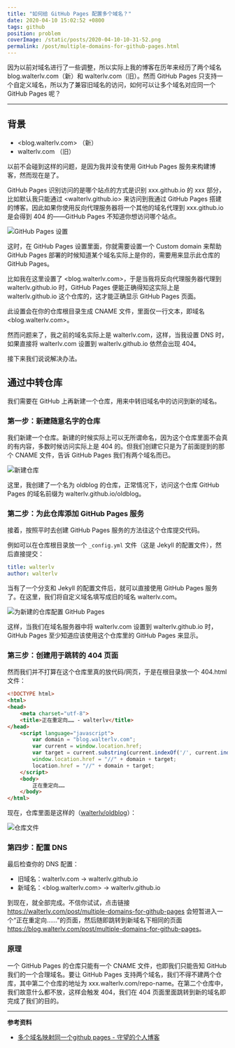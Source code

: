 ```yaml
---
title: "如何给 GitHub Pages 配置多个域名？"
date: 2020-04-10 15:02:52 +0800
tags: github
position: problem
coverImage: /static/posts/2020-04-10-10-31-52.png
permalink: /post/multiple-domains-for-github-pages.html
---
```


因为以前对域名进行了一些调整，所以实际上我的博客在历年来经历了两个域名 blog.walterlv.com（新）和 walterlv.com（旧）。然而 GitHub Pages 只支持一个自定义域名，所以为了兼容旧域名的访问，如何可以让多个域名对应同一个 GitHub Pages 呢？

---

<div id="toc"></div>

## 背景

- <blog.walterlv.com> （新）
- walterlv.com （旧）

以前不会碰到这样的问题，是因为我并没有使用 GitHub Pages 服务来构建博客，然而现在是了。

GitHub Pages 识别访问的是哪个站点的方式是识别 xxx.github.io 的 xxx 部分，比如默认我只能通过 <walterlv.github.io> 来访问到我通过 GitHub Pages 搭建的博客。因此如果你使用反向代理服务器将一个其他的域名代理到 xxx.github.io 是会得到 404 的——GitHub Pages 不知道你想访问哪个站点。

![GitHub Pages 设置](/static/posts/2020-04-10-10-31-52.png)

这时，在 GitHub Pages 设置里面，你就需要设置一个 Custom domain 来帮助 GitHub Pages 部署的时候知道某个域名实际上是你的，需要用来显示此仓库的 GitHub Pages。

比如我在这里设置了 <blog.walterlv.com>，于是当我将反向代理服务器代理到 walterlv.github.io 时，GitHub Pages 便能正确得知这实际上是 walterlv.github.io 这个仓库的，这才能正确显示 GitHub Pages 页面。

此设置会在你的仓库根目录生成 CNAME 文件，里面仅一行文本，即域名 <blog.walterlv.com>。

然而问题来了，我之前的域名实际上是 walterlv.com，这样，当我设置 DNS 时，如果直接将 walterlv.com 设置到 walterlv.github.io 依然会出现 404。

接下来我们说说解决办法。

## 通过中转仓库

我们需要在 GitHub 上再新建一个仓库，用来中转旧域名中的访问到新的域名。

### 第一步：新建随意名字的仓库

我们新建一个仓库。新建的时候实际上可以无所谓命名，因为这个仓库里面不会真的有内容，多数时候访问实际上是 404 的。但我们创建它只是为了前面提到的那个 CNAME 文件，告诉 GitHub Pages 我们有两个域名而已。

![新建仓库](/static/posts/2020-04-10-14-32-47.png)

这里，我创建了一个名为 oldblog 的仓库，正常情况下，访问这个仓库 GitHub Pages 的域名前缀为 walterlv.github.io/oldblog。

### 第二步：为此仓库添加 GitHub Pages 服务

接着，按照平时去创建 GitHub Pages 服务的方法往这个仓库提交代码。

例如可以在仓库根目录放一个 `_config.yml` 文件（这是 Jekyll 的配置文件），然后直接提交：

```yaml
title: walterlv
author: walterlv
```

当有了一个分支和 Jekyll 的配置文件后，就可以直接使用 GitHub Pages 服务了。在这里，我们将自定义域名填写成旧的域名 walterlv.com。

![为新建的仓库配置 GitHub Pages](/static/posts/2020-04-10-14-42-36.png)

这样，当我们在域名服务器中将 walterlv.com 设置到 walterlv.github.io 时，GitHub Pages 至少知道应该使用这个仓库里的 GitHub Pages 来显示。

### 第三步：创建用于跳转的 404 页面

然而我们并不打算在这个仓库里真的放代码/网页，于是在根目录放一个 404.html 文件：

```html
<!DOCTYPE html>
<html>
<head>
    <meta charset="utf-8">
    <title>正在重定向…… - walterlv</title>
</head>
    <script language="javascript">
        var domain = "blog.walterlv.com";
        var current = window.location.href;
        var target = current.substring(current.indexOf('/', current.indexOf(':') + 3));
        window.location.href = "//" + domain + target;
        location.href = "//" + domain + target;
    </script>
    <body>
        正在重定向……
    </body>
</html>
```

现在，仓库里面是这样的（[walterlv/oldblog](https://github.com/walterlv/oldblog)）：

![仓库文件](/static/posts/2020-04-10-14-54-31.png)

### 第四步：配置 DNS

最后检查你的 DNS 配置：

- 旧域名：walterlv.com -> walterlv.github.io
- 新域名：<blog.walterlv.com> -> walterlv.github.io

到现在，就全部完成。不信你试试，点击链接 <https://walterlv.com/post/multiple-domains-for-github-pages> 会短暂进入一个“正在重定向……”的页面，然后随即跳转到新域名下相同的页面 <https://blog.walterlv.com/post/multiple-domains-for-github-pages>。

### 原理

一个 GitHub Pages 的仓库只能有一个 CNAME 文件，也即我们只能告知 GitHub 我们的一个合理域名。要让 GitHub Pages 支持两个域名，我们不得不建两个仓库，其中第二个仓库的地址为 xxx.walterlv.com/repo-name。在第二个仓库中，我们故意什么都不放，这样会触发 404，我们在 404 页面里面跳转到新的域名即完成了我们的目的。

---

**参考资料**

- [多个域名映射同一个github pages - 守望的个人博客](https://www.yanbinghu.com/2019/03/29/25951.html)


